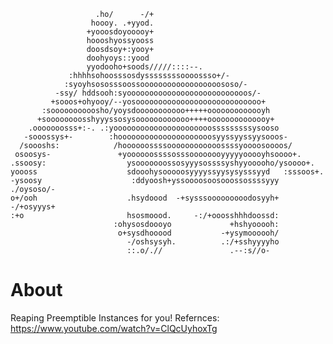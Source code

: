 
                       .ho/      -/+
                      hoooy. .+yyod.
                     +yooosdoyooooy+
                     hoooshyossyooss
                     doosdsoy+:yooy+
                     doohyoys::yood
                     yyodooho+soods/////::::--.
                 :hhhhsohoosssosdyssssssssoooossso+/-
                :syoyhsososssoossoooooooooooooooooososo/-
              -ssy/ hddsooh:syooooooooooooooooooooooooooos/-
             +sooos+ohyooy/--yosoooooooooooooooooooooooooooo+
           :soooooooooosho/yoysdooooooooooo+++++ooooooooooooyh
          +soooooooosshyyyssosysoooooooooooo++++oooooooooooooy+
        .ooooooosss+:-. .:yoooooooooooooooooooooosssssssssysooso
       -sooossys+-        :hooooooooooooooooooooosyyssyyssyysooos-
      /soooshs:            /hoooooossssoooooooooooossssyoooosoooos/
     osoosys-               +yoooooossssosssoooooooyyyyyooooyhsoooo+.
    .ssoosy:                  ysooooooossosyyysossssyshyyooooho/ysoooo+.
    yoooss                    sdooohysooooosyyyyssyysysysssyyd   :sssoos+.
    -ysoosy                    :ddyoosh+yssoooosoosooossossssyyy     ./oysoso/-
    o+/ooh                    .hsydoood  -+sysssooooooooodosyyh+         -/+osyyys+
    :+o                       hsosmoood.     -:/+ooosshhhdoossd:
                           :ohysosdoooyo             +hshyooooh:
                            o+sysdhooood           -+ysymoooooh/
                              -/oshsysyh.          .:/+sshyyyyho
                              ::.o/.//               .--:s//o-

About
=====

Reaping Preemptible Instances for you!
Refernces: https://www.youtube.com/watch?v=ClQcUyhoxTg
